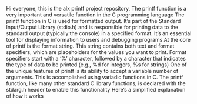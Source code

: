 Hi everyone, this is the alx printf project repository, The printf function is a very important and versatile function in the C programming language The printf function in C is used for formatted output. It’s part of the Standard Input/Output Library (stdio.h) and is responsible for printing data to the standard output (typically the console) in a specified format. It’s an essential tool for displaying information to users and debugging programs At the core of printf is the format string. This string contains both text and format specifiers, which are placeholders for the values you want to print. Format specifiers start with a ‘%’ character, followed by a character that indicates the type of data to be printed (e.g., %d for integers, %s for strings) One of the unique features of printf is its ability to accept a variable number of arguments. This is accomplished using variadic functions in C. The printf function, like many other standard C library functions, is declared with the stdarg.h header to enable this functionality Here’s a simplified explanation of how it works
